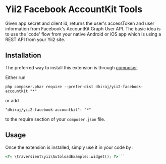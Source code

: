 Yii2 Facebook AccountKit Tools
==============================
Given app secret and client id, returns the user's accessToken and user information from Facebook's AccountKit Graph User API. The basic idea is to use the 'code' flow from your native Android or iOS app which is using a REST API from your Yii2 site.

Installation
------------

The preferred way to install this extension is through [composer](http://getcomposer.org/download/).

Either run

```
php composer.phar require --prefer-dist dhiraj/yii2-facebook-accountkit "*"
```

or add

```
"dhiraj/yii2-facebook-accountkit": "*"
```

to the require section of your `composer.json` file.


Usage
-----

Once the extension is installed, simply use it in your code by  :

```php
<?= \traversient\yii\AutoloadExample::widget(); ?>```